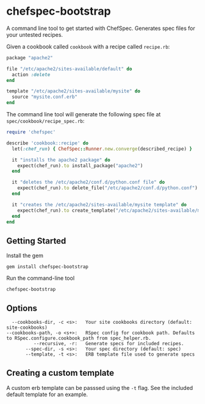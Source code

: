 chefspec-bootstrap
==================

A command line tool to get started with ChefSpec. Generates spec files for your untested recipes.

Given a cookbook called `cookbook` with a recipe called `recipe.rb`:
```ruby
package "apache2"

file "/etc/apache2/sites-available/default" do
  action :delete
end

template "/etc/apache2/sites-available/mysite" do
  source "mysite.conf.erb"
end
```

The command line tool will generate the following spec file at `spec/cookbook/recipe_spec.rb`:
```ruby
require 'chefspec'

describe 'cookbook::recipe' do
  let(:chef_run) { ChefSpec::Runner.new.converge(described_recipe) }

  it "installs the apache2 package" do
    expect(chef_run).to install_package("apache2")
  end

  it "deletes the /etc/apache2/conf.d/python.conf file" do
    expect(chef_run).to delete_file("/etc/apache2/conf.d/python.conf")
  end

  it "creates the /etc/apache2/sites-available/mysite template" do
    expect(chef_run).to create_template("/etc/apache2/sites-available/mysite")
  end
end
```


Getting Started
---
Install the gem
```
gem install chefspec-bootstrap
```

Run the command-line tool
```
chefspec-bootstrap
```

Options
---
```
  --cookbooks-dir, -c <s>:   Your site cookbooks directory (default: site-cookbooks)
--cookbooks-path, -o <s+>:   RSpec config for cookbook path. Defaults to RSpec.configure.cookbook_path from spec_helper.rb.
          --recursive, -r:   Generate specs for included recipes.
       --spec-dir, -s <s>:   Your spec directory (default: spec)
       --template, -t <s>:   ERB template file used to generate specs
```

Creating a custom template
---
A custom erb template can be passsed using the `-t` flag. See the included default template for an example.
